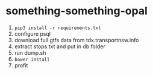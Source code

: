 # something-something-opal

1. `pip3 install -r requirements.txt`
2. configure psql
2. download full gtfs data from tdx.transportnsw.info
3. extract stops.txt and put in db folder
4. run dump.sh
5. `bower install`
6. profit
